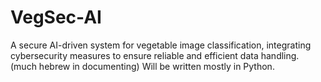 # VegSec-AI
A secure AI-driven system for vegetable image classification, integrating cybersecurity measures to ensure reliable and efficient data handling. (much hebrew in documenting)
Will be written mostly in Python.
